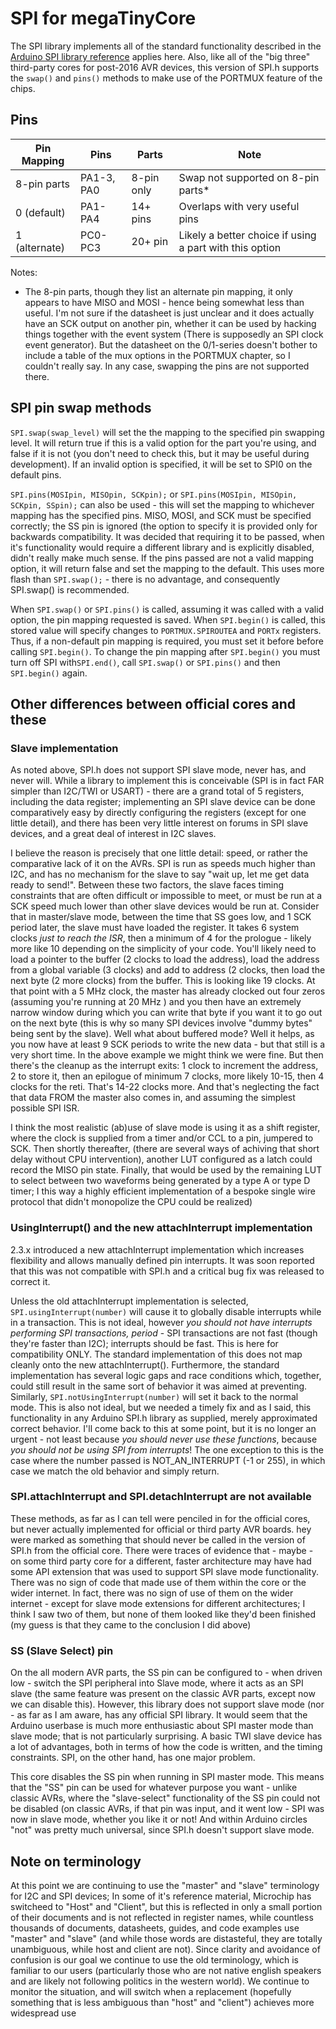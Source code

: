 # SPI for megaTinyCore
The SPI library implements all of the standard functionality described in the [Arduino SPI library reference](https://www.arduino.cc/en/reference/SPI) applies here. Also, like all of the "big three" third-party cores for post-2016 AVR devices, this version of SPI.h supports the `swap()` and `pins()` methods to make use of the PORTMUX feature of the chips.

## Pins
| Pin Mapping   | Pins        | Parts           | Note                      |
|---------------|-------------|-----------------|---------------------------|
| 8-pin parts   | PA1-3, PA0  | 8-pin only      | Swap not supported on 8-pin parts* |
| 0 (default)   | PA1-PA4     | 14+ pins        | Overlaps with very useful pins |
| 1 (alternate) | PC0-PC3     | 20+ pin         | Likely a better choice if using a part with this option |

Notes:
* The 8-pin parts, though they list an alternate pin mapping, it only appears to have MISO and MOSI - hence being somewhat less than useful. I'm not sure if the datasheet is just unclear and it does actually have an SCK output on another pin, whether it can be used by hacking things together with the event system (There is supposedly an SPI clock event generator). But the datasheet on the 0/1-series doesn't bother to include a table of the mux options in the PORTMUX chapter, so I couldn't really say. In any case, swapping the pins are not supported there.


## SPI pin swap methods
`SPI.swap(swap_level)` will set the the mapping to the specified pin swapping level. It will return true if this is a valid option for the part you're using, and false if it is not (you don't need to check this, but it may be useful during development). If an invalid option is specified, it will be set to SPI0 on the default pins.

`SPI.pins(MOSIpin, MISOpin, SCKpin);` or `SPI.pins(MOSIpin, MISOpin, SCKpin, SSpin);` can also be used - this will set the mapping to whichever mapping has the specified pins. MISO, MOSI, and SCK must be specified correctly; the SS pin is ignored (the option to specify it is provided only for backwards compatibility. It was decided that requiring it to be passed, when it's functionality would require a different library and is explicitly disabled, didn't really make much sense. If the pins passed are not a valid mapping option, it will return false and set the mapping to the default. This uses more flash than `SPI.swap();` - there is no advantage, and consequently SPI.swap() is recommended.

When `SPI.swap()` or `SPI.pins()` is called, assuming it was called with a valid option, the pin mapping requested is saved. When `SPI.begin()` is called, this stored value will specify changes to `PORTMUX.SPIROUTEA` and `PORTx` registers. Thus, if a non-default pin mapping is required, you must set it before before calling `SPI.begin()`. To change the pin mapping after `SPI.begin()` you must turn off SPI with`SPI.end()`, call `SPI.swap()` or `SPI.pins()` and then `SPI.begin()` again.

## Other differences between official cores and these

### Slave implementation
As noted above, SPI.h does not support SPI slave mode, never has, and never will. While a library to implement this is conceivable (SPI is in fact FAR simpler than I2C/TWI or USART) - there are a grand total of 5 registers, including the data register; implementing an SPI slave device can be done comparatively easy by directly configuring the registers (except for one little detail), and there has been very little interest on forums in SPI slave devices, and a great deal of interest in I2C slaves.

I believe the reason is precisely that one little detail: speed, or rather the comparative lack of it on the AVRs. SPI is run as speeds much higher than I2C, and has no mechanism for the slave to say "wait up, let me get data ready to send!". Between these two factors, the slave faces timing constraints that are often difficult or impossible to meet, or must be run at a SCK speed much lower than other slave devices would be run at. Consider that in master/slave mode, between the time that SS goes low, and 1 SCK period later, the slave must have loaded the register. It takes 6 system clocks *just to reach the ISR*, then a minimum of 4 for the prologue - likely more like 10 depending on the simplicity of your code. You'll likely need to load a pointer to the buffer (2 clocks to load the address), load the address from a global variable (3 clocks) and add to address (2 clocks, then load the next byte (2 more clocks) from the buffer. This is looking like 19 clocks. At that point with a 5 MHz clock, the master has already clocked out four zeros (assuming you're running at 20 MHz ) and you then have an extremely narrow window during which you can write that byte if you want it to go out on the next byte (this is why so many SPI devices involve "dummy bytes" being sent by the slave). Well what about buffered mode? Well it helps, as you now have at least 9 SCK periods to write the new data - but that still is a very short time. In the above example we might think we were fine. But then there's the cleanup as the interrupt exits: 1 clock to increment the address, 2 to store it, then an epilogue of minimum 7 clocks, more likely 10-15, then 4 clocks for the reti. That's 14-22 clocks more. And that's neglecting the fact that data FROM the master also comes in, and assuming the simplest possible SPI ISR.

I think the most realistic (ab)use of slave mode is using it as a shift register, where the clock is supplied from a timer and/or CCL to a pin, jumpered to SCK. Then shortly thereafter, (there are several ways of achiving that short delay without CPU intervention), another LUT configured as a latch could record the MISO pin state. Finally, that would be used by the remaining LUT to select between two waveforms being generated by a type A or type D timer; I this way a highly efficient implementation of a bespoke single wire protocol that didn't monopolize the CPU could be realized)

### UsingInterrupt() and the new attachInterrupt implementation
2.3.x introduced a new attachInterrupt implementation which increases flexibility and allows manually defined pin interrupts. It was soon reported that this was not compatible with SPI.h and a critical bug fix was released to correct it.

Unless the old attachInterrupt implementation is selected, `SPI.usingInterrupt(number)` will cause it to globally disable interrupts while in a transaction. This is not ideal, however *you should not have interrupts performing SPI transactions, period* - SPI transactions are not fast (though they're faster than I2C); interrupts should be fast. This is here for compatibility ONLY. The standard implementation of this does not map cleanly onto the new attachInterrupt(). Furthermore, the standard implementation has several logic gaps and race conditions which, together, could still result in the same sort of behavior it was aimed at preventing.
Similarly, `SPI.notUsingInterrupt(number)` will set it back to the normal mode. This is also not ideal, but we needed a timely fix and as I said, this functionality in any Arduino SPI.h library as supplied, merely approximated correct behavior. I'll come back to this at some point, but it is no longer an urgent - not least because *you should never use these functions*, because *you should not be using SPI from interrupts*! The one exception to this is the case where the number passed is NOT_AN_INTERRUPT (-1 or 255), in which case we match the old behavior and simply return.

### SPI.attachInterrupt and SPI.detachInterrupt are not available
These methods, as far as I can tell were penciled in for the official cores, but never actually implemented for official or third party AVR boards. hey were marked as something that should never be called in the version of SPI.h from the official core. There were traces of evidence that - maybe - on some third party core for a different, faster architecture may have had some API extension that was used to support SPI slave mode functionality. There was no sign of code that made use of them within the core or the wider internet. In fact, there was no sign of use of them on the wider internet - except for slave mode extensions for different architectures; I think I saw two of them, but none of them looked like they'd been finished (my guess is that they came to the conclusion I did above)

### SS (Slave Select) pin
On the all modern AVR parts, the SS pin can be configured to - when driven low -  switch the SPI peripheral into Slave mode, where it acts as an SPI slave (the same feature was present on the classic AVR parts, except now we can disable this). However, this library does not support slave mode (nor - as far as I am aware, has any official SPI library. It would seem that the Arduino userbase is much more enthusiastic about SPI master mode than slave mode; that is not particularly surprising. A basic TWI slave device has a lot of advantages, both in terms of how the code is written, and the timing constraints. SPI, on the other hand, has one major problem.

This core disables the SS pin when running in SPI master mode. This means that the "SS" pin can be used for whatever purpose you want - unlike classic AVRs, where the "slave-select" functionality of the SS pin could not be disabled (on classic AVRs, if that pin was input, and it went low - SPI was now in slave mode, whether you like it or not! And within Arduino circles "not" was pretty much universal, since SPI.h doesn't support slave mode.

## Note on terminology
At this point we are continuing to use the "master" and "slave" terminology for I2C and SPI devices; In some of it's reference material, Microchip has switcheed to "Host" and "Client", but this is reflected in only a small portion of their documents and is not reflected in register names, while countless thousands of documents, datasheets, guides, and code examples use "master" and "slave" (and while those words are distasteful, they are totally unambiguous, while host and client are not). Since clarity and avoidance of confusion is our goal we continue to use the old terminology, which is familiar to our users (particularly those who are not native english speakers and are likely not following politics in the western world). We continue to monitor the situation, and will switch when a replacement (hopefully something that is less ambiguous than "host" and "client") achieves more widespread use
